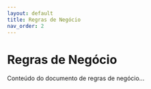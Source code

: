 ```yaml
---
layout: default
title: Regras de Negócio
nav_order: 2
---
```


# Regras de Negócio

Conteúdo do documento de regras de negócio...
